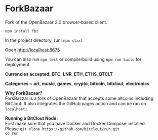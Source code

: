 # ForkBazaar
Fork of the OpenBazaar 2.0 browser-based client.

``npm install fbz``

In the project directory, run: `npm start`

Open [http://localhost:8675](http://localhost:8675)

You can also run `npm test` or compile/build using `npm run build` for deployment

**Currencies accepted:** **BTC**, **LNR**, **ETH**, **ETHS**, **BTCLT**

**Categories** = **art**, **music**, **games**, **crypto**, **bitcoin**, **bitclout**, **electronics**

**Why ForkBazaar?**\
ForkBazzar is a fork of OpenBazaar that accepts some altcoins including BitClout. It also integrates the GitHub pages action and can be ran on `localhost:`.


**Running a BitClout Node:** \
First make sure that you have Docker and Docker Compose installed. \
Please `git clone https://github.com/bitclout/run.git` \
`cd run`
